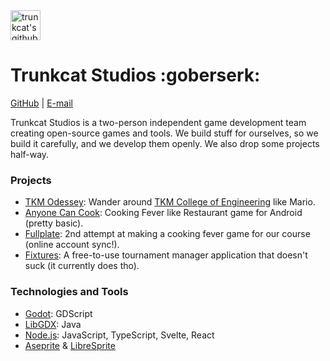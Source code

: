 <img src="https://avatars.githubusercontent.com/u/169138440?s=200&v=4" align="center" alt="trunkcat's github avatar" title="we dont have any other logo right now" width="48" height="48" />

# Trunkcat Studios :goberserk:

[GitHub](https://github.com/trunkcat) | [E-mail](mailto:trunkcatstudios@gmail.com)
<!-- <p align="center">
  Indie game development and stuff.
</p>

<br /> -->

Trunkcat Studios is a two-person independent game development team creating open-source games and tools.
We build stuff for ourselves, so we build it carefully, and we develop them openly. We also drop some projects half-way.

### Projects

- [TKM Odessey](https://github.com/trunkcat/tkm-odessey-0): Wander around [TKM College of Engineering](https://tkmce.ac.in) like Mario.
- [Anyone Can Cook](https://github.com/trunkcat/coooked): Cooking Fever like Restaurant game for Android (pretty basic).
- [Fullplate](https://github.com/trunkcat/fullplate): 2nd attempt at making a cooking fever game for our course (online account sync!).
- [Fixtures](https://github.com/trunkcat/fixtures): A free-to-use tournament manager application that doesn't suck (it currently does tho).

### Technologies and Tools

- [Godot](https://godotengine.org/): GDScript
- [LibGDX](https://libgdx.com/): Java
- [Node.js](https://nodejs.org): JavaScript, TypeScript, Svelte, React
- [Aseprite](https://www.aseprite.org/) & [LibreSprite](https://github.com/LibreSprite/LibreSprite/)
